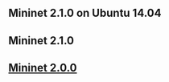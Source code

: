 ##  Mininet 2.1.0 on Ubuntu 14.04

## Mininet 2.1.0

## [Mininet 2.0.0](https://github.com/mininet/mininet/downloads/)